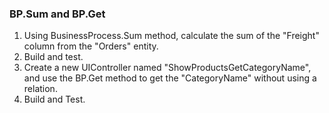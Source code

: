 ﻿### BP.Sum and BP.Get
1.	Using BusinessProcess.Sum method, calculate the sum of the "Freight" column from the "Orders" entity.
2.	Build and test.
3.	Create a new UIController named "ShowProductsGetCategoryName", and use the BP.Get method to get the "CategoryName" without using a relation.
4.	Build and Test.
